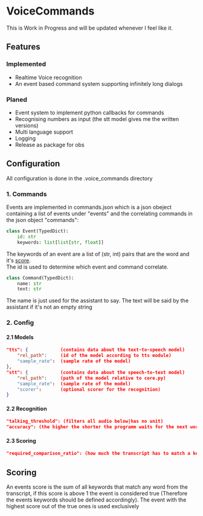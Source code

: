 # VoiceCommands

This is Work in Progress and will be updated whenever I feel like it.

## Features

### Implemented

-   Realtime Voice recognition
-   An event based command system supporting infinitely long dialogs

### Planed

-   Event system to implement python callbacks for commands
-   Recognising numbers as input (the stt model gives me the written versions)
-   Multi language support
-   Logging
-   Release as package for obs

## Configuration

All configuration is done in the .voice_commands directory

### 1. Commands

Events are implemented in commands.json which is a json obeject containing a list of events under "events" and the correlating commands in the json object "commands":

```python
class Event(TypedDict):
    id: str
    keywords: list[list[str, float]]
```

The keywords of an event are a list of (str, int) pairs that are the word and it's [score](##Scoring).\
The id is used to determine which event and command correlate.

```python
class Command(TypedDict):
    name: str
    text: str
```

The name is just used for the assistant to say.
The text will be said by the assistant if it's not an empty string

### 2. Config

#### 2.1 Models

```json
"tts": {            (contains data about the text-to-speech model)
    "rel_path":     (id of the model according to tts module)
    "sample_rate":  (sample rate of the model)
},
"stt": {            (contains data about the speech-to-text model)
    "rel_path":     (path of the model relative to core.py)
    "sample_rate":  (sample rate of the model)
    "scorer":       (optional scorer for the recognition)
}
```

#### 2.2 Recognition

```json
"talking_threshold": (filters all audio below|has no unit)
"accuracy": (the higher the shorter the programm waits for the next word)
```

#### 2.3 Scoring

```json
"required_comparison_ratio": (how much the transcript has to match a keyword|from 0 to 1)
```

## Scoring

An events score is the sum of all keywords that match any word from the transcript, if this score is above 1 the event is considered true (Therefore the events keywords should be defined accordingly). The event with the highest score out of the true ones is used exclusively
